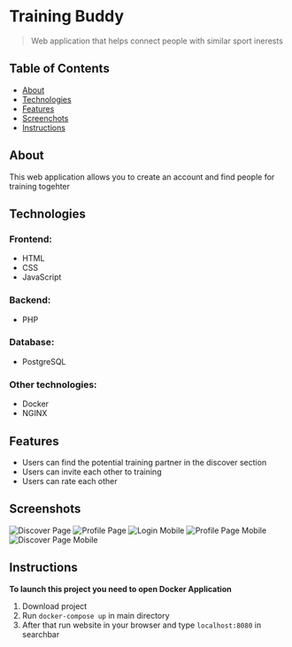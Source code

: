 # Training Buddy

> Web application that helps connect people with similar sport inerests

## Table of Contents

- [About](#about)
- [Technologies](#technologies)
- [Features](#features)
- [Screenchots](#screenshots)
- [Instructions](#instructions)

## About

This web application allows you to create an account and find people for training togehter

## Technologies

### Frontend:

- HTML
- CSS
- JavaScript

### Backend:

- PHP

### Database: 

- PostgreSQL

### Other technologies:

- Docker
- NGINX

## Features

- Users can find the potential training partner in the discover section
- Users can invite each other to training
- Users can rate each other

## Screenshots

![Discover Page](./screenshots/discover.png)
![Profile Page](./screenshots/profile.png)
![Login Mobile](./screenshots/login-mobile.png)
![Profile Page Mobile](./screenshots/profile-mobile.png)
![Discover Page Mobile](./screenshots/discover-mobile.png)

## Instructions

**To launch this project you need to open Docker Application**

1. Download project
2. Run `docker-compose up` in main directory
3. After that run website in your browser and type `localhost:8080` in searchbar